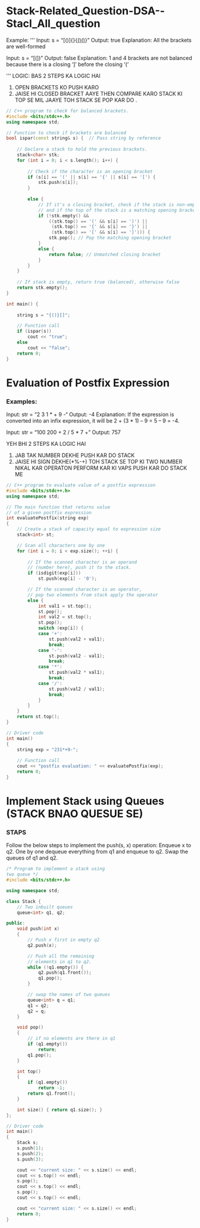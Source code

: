 # Stack-Related_Question-DSA--Stacl_All_question

Example:
'''
Input: s = “[()]{}{[()()]()}” 
Output: true
Explanation: All the brackets are well-formed


Input: s = “[(])” 
Output: false
Explanation: 1 and 4 brackets are not balanced because 
there is a closing ‘]’ before the closing ‘(‘

'''
LOGIC:  BAS 2 STEPS KA LOGIC HAI 
1. OPEN BRACKETS KO PUSH KARO
2. JAISE HI CLOSED BRACKET AAYE THEN COMPARE KARO STACK KI TOP SE MIL JAAYE TOH STACK SE POP KAR DO .


```c++
// C++ program to check for balanced brackets.
#include <bits/stdc++.h>
using namespace std;

// Function to check if brackets are balanced
bool ispar(const string& s) {  // Pass string by reference
  
    // Declare a stack to hold the previous brackets.
    stack<char> stk;
    for (int i = 0; i < s.length(); i++) {
        
        // Check if the character is an opening bracket
        if (s[i] == '(' || s[i] == '{' || s[i] == '[') {
            stk.push(s[i]); 
        } 
      
        else {
            // If it's a closing bracket, check if the stack is non-empty
            // and if the top of the stack is a matching opening bracket
            if (!stk.empty() && 
                ((stk.top() == '(' && s[i] == ')') ||
                 (stk.top() == '{' && s[i] == '}') ||
                 (stk.top() == '[' && s[i] == ']'))) {
                stk.pop(); // Pop the matching opening bracket
            }
            else {
                return false; // Unmatched closing bracket
            }
        }
    }
    
    // If stack is empty, return true (balanced), otherwise false
    return stk.empty();
}

int main() {
  
    string s = "{()}[]";

    // Function call
    if (ispar(s))
        cout << "true";
    else
        cout << "false";
    return 0;
}

```



# Evaluation of Postfix Expression

### Examples:

Input: str = “2 3 1 * + 9 -“
Output: -4
Explanation: If the expression is converted into an infix expression, it will be 2 + (3 * 1) – 9 = 5 – 9 = -4.


Input: str = “100 200 + 2 / 5 * 7 +”
Output: 757


YEH BHI 2 STEPS KA LOGIC HAI 
1. JAB TAK NUMBER DEKHE PUSH KAR DO STACK
2. JAISE HI SIGN DEKHE(*%-+) TOH STACK SE TOP KI TWO NUMBER NIKAL KAR OPERATON PERFORM KAR KI VAPS PUSH KAR DO STACK ME


```C++
// C++ program to evaluate value of a postfix expression
#include <bits/stdc++.h>
using namespace std;

// The main function that returns value 
// of a given postfix expression
int evaluatePostfix(string exp)
{
    // Create a stack of capacity equal to expression size
    stack<int> st;

    // Scan all characters one by one
    for (int i = 0; i < exp.size(); ++i) {
        
        // If the scanned character is an operand 
        // (number here), push it to the stack.
        if (isdigit(exp[i]))
            st.push(exp[i] - '0');

        // If the scanned character is an operator, 
        // pop two elements from stack apply the operator
        else {
            int val1 = st.top();
            st.pop();
            int val2 = st.top();
            st.pop();
            switch (exp[i]) {
            case '+':
                st.push(val2 + val1);
                break;
            case '-':
                st.push(val2 - val1);
                break;
            case '*':
                st.push(val2 * val1);
                break;
            case '/':
                st.push(val2 / val1);
                break;
            }
        }
    }
    return st.top();
}

// Driver code
int main()
{
    string exp = "231*+9-";
  
    // Function call
    cout << "postfix evaluation: " << evaluatePostfix(exp);
    return 0;
}

```


# Implement Stack using Queues (STACK BNAO QUESUE SE)

### STAPS 
Follow the below steps to implement the push(s, x) operation: 
Enqueue x to q2.
One by one dequeue everything from q1 and enqueue to q2.
Swap the queues of q1 and q2.

```C++
/* Program to implement a stack using
two queue */
#include <bits/stdc++.h>

using namespace std;

class Stack {
    // Two inbuilt queues
    queue<int> q1, q2;

public:
    void push(int x)
    {
        // Push x first in empty q2
        q2.push(x);

        // Push all the remaining
        // elements in q1 to q2.
        while (!q1.empty()) {
            q2.push(q1.front());
            q1.pop();
        }

        // swap the names of two queues
        queue<int> q = q1;
        q1 = q2;
        q2 = q;
    }

    void pop()
    {
        // if no elements are there in q1
        if (q1.empty())
            return;
        q1.pop();
    }

    int top()
    {
        if (q1.empty())
            return -1;
        return q1.front();
    }

    int size() { return q1.size(); }
};

// Driver code
int main()
{
    Stack s;
    s.push(1);
    s.push(2);
    s.push(3);

    cout << "current size: " << s.size() << endl;
    cout << s.top() << endl;
    s.pop();
    cout << s.top() << endl;
    s.pop();
    cout << s.top() << endl;

    cout << "current size: " << s.size() << endl;
    return 0;
}

```






